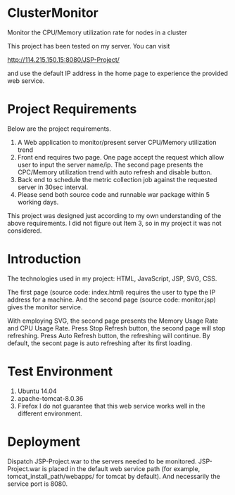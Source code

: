 # ClusterMonitor
Monitor the CPU/Memory utilization rate for nodes in a cluster


This project has been tested on my server.
You can visit  

http://114.215.150.15:8080/JSP-Project/

and use the default IP address in the home page to experience the provided web service.


Project Requirements
===========
Below are the project requirements.

1. A Web application to monitor/present server CPU/Memory utilization trend
2. Front end requires two page. One page accept the request which allow user to input the server name/ip. 
   The second page presents the CPC/Memory utilization trend with auto refresh and disable button.
3. Back end to schedule the metric collection job against the requested server in 30sec interval.
4. Please send both source code and runnable war package within 5 working days.

This project was designed just according to my own understanding of the above requirements.
I did not figure out Item 3, so in my project it was not considered.


Introduction
============
The technologies used in my project: HTML, JavaScript, JSP, SVG, CSS.

The first page (source code: index.html) requires the user to type the IP address for a machine.
And the second page (source code: monitor.jsp) gives the monitor service.

With employing SVG, the second page presents the Memory Usage Rate and CPU Usage Rate.
Press Stop Refresh button, the second page will stop refreshing.
Press Auto Refresh button, the refreshing will continue. 
By default, the secont page is auto refreshing after its first loading.


Test Environment
================
1. Ubuntu 14.04
2. apache-tomcat-8.0.36
3. Firefox
I do not guarantee that this web service works well in the different environment.


Deployment
==========
Dispatch JSP-Project.war to the servers needed to be monitored.
JSP-Project.war is placed in the default web service path (for example, tomcat_install_path/webapps/ for tomcat by default).
And necessarily the service port is 8080.

